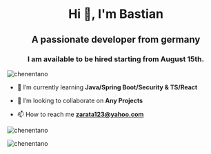 <h1 align="center">Hi 👋, I'm Bastian</h1>
<h2 align="center">A passionate developer from germany</h3>
<h3 align="center">I am available to be hired starting from August 15th.</h3>

<p align="left"> <img src="https://komarev.com/ghpvc/?username=chenentano&label=Profile%20views&color=0e75b6&style=flat" alt="chenentano" /> </p>

- 🌱 I’m currently learning **Java/Spring Boot/Security & TS/React**

- 👯 I’m looking to collaborate on **Any Projects**

- 📫 How to reach me **zarata123@yahoo.com**

<p><img align="center" src="https://github-readme-stats.vercel.app/api/top-langs?username=chenentano&show_icons=true&locale=en&layout=compact" alt="chenentano" /></p>

<p><img align="center" src="https://github-readme-streak-stats.herokuapp.com/?user=chenentano&" alt="chenentano" /></p>

